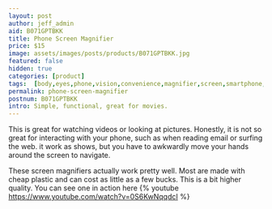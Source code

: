 ```yaml
---
layout: post
author: jeff_admin
aid: B071GPTBKK
title: Phone Screen Magnifier
price: $15
image: assets/images/posts/products/B071GPTBKK.jpg
featured: false
hidden: true
categories: [product]
tags:  [body,eyes,phone,vision,convenience,magnifier,screen,smartphone,video]
permalink: phone-screen-magnifier
postnum: B071GPTBKK
intro: Simple, functional, great for movies.
---
```

This is great for watching videos or looking at pictures.  Honestly, it is not so great for interacting with your phone, such as when reading email or surfing the web.  it work as shows, but you have to awkwardly move your hands around the screen to navigate.  

These screen magnifiers actually work pretty well.  Most are made with cheap plastic and can cost as little as a few bucks.  This is a bit higher quality.  You can see one in action here {% youtube https://www.youtube.com/watch?v=0S6KwNqqdcI %}
